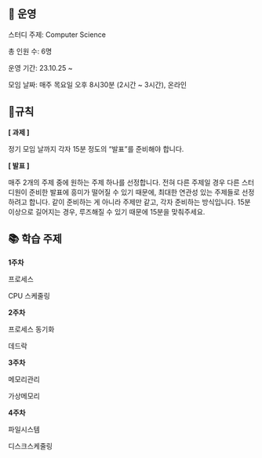 
## 👋 운영
스터디 주제: Computer Science

총 인원 수: 6명

운영 기간: 23.10.25 ~ 

모임 날짜: 매주 목요일 오후 8시30분 (2시간 ~ 3시간), 온라인


## 📍규칙

**[ 과제 ]**

정기 모임 날까지 각자 15분 정도의 “발표”를 준비해야 합니다.

**[ 발표 ]**

매주 2개의 주제 중에 원하는 주제 하나를 선정합니다.
전혀 다른 주제일 경우 다른 스터디원이 준비한 발표에 흥미가 떨어질 수 있기 때문에, 최대한 연관성 있는 주제들로 선정하려고 합니다. 
같이 준비하는 게 아니라 주제만 같고, 각자 준비하는 방식입니다.
15분 이상으로 길어지는 경우, 루즈해질 수 있기 때문에 15분을 맞춰주세요.


## 📚 학습 주제



**1주차**

프로세스

CPU 스케줄링

**2주차**

프로세스 동기화

데드락

**3주차**

메모리관리

가상메모리

**4주차**

파일시스템

디스크스케줄링
